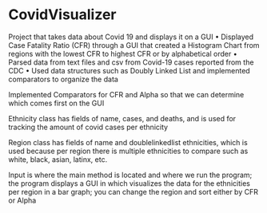 # CovidVisualizer

Project that takes data about Covid 19 and displays it on a GUI
•	Displayed Case Fatality Ratio (CFR) through a GUI that created a Histogram Chart from regions with the lowest CFR to highest CFR or by alphabetical order
•	Parsed data from text files and csv from Covid-19 cases reported from the CDC
•	Used data structures such as Doubly Linked List and implemented comparators to organize the data

Implemented Comparators for CFR and Alpha so that we can determine which comes first on the GUI

Ethnicity class has fields of name, cases, and deaths, and is used for tracking the amount of covid cases per ethnicity

Region class has fields of name and doublelinkedlist ethnicities, which is used because per region there is multiple ethnicities to compare such as white,
black, asian, latinx, etc.

Input is where the main method is located and where we run the program; the program displays a GUI in which visualizes the data for the ethnicities per region
in a bar graph; you can change the region and sort either by CFR or Alpha
